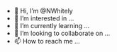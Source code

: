 - 👋 Hi, I’m @NWhitely
- 👀 I’m interested in ...
- 🌱 I’m currently learning ...
- 💞️ I’m looking to collaborate on ...
- 📫 How to reach me ...

<!---
NWhitely/NWhitely is a ✨ special ✨ repository because its `README.md` (this file) appears on your GitHub profile.
You can click the Preview link to take a look at your changes.
--->
